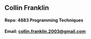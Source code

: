 ## Collin Franklin

#### Repo: 4883 Programming Techniques

#### Email: collin.franklin.2003@gmail.com
